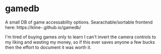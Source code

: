 # gamedb
A small DB of game accessability options. Searachable/sortable frontend here: https://kline-.github.io/gamedb/

I'm tired of buying games only to learn I can't invert the camera controls to my liking and wasting my money, so if this ever saves anyone a few bucks then the effort to document it was worth it.
